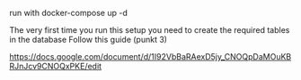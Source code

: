 run with docker-compose up -d

The very first time you run this setup you need to create the required tables in the database
Follow this guide (punkt 3)

https://docs.google.com/document/d/1I92VbBaRAexD5jy_CNOQpDaMOuKBRJnJcv9CNOQxPKE/edit

